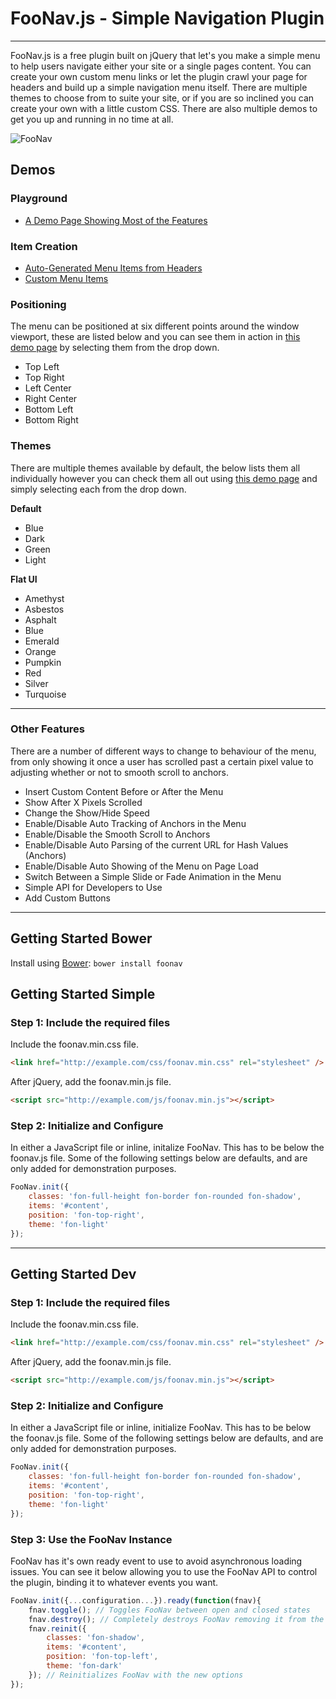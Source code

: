 # FooNav.js - Simple Navigation Plugin #

----------

FooNav.js is a free plugin built on jQuery that let's you make a simple menu to help users navigate either your site or a single pages content. You can create your own custom menu links or let the plugin crawl your page for headers and build up a simple navigation menu itself. There are multiple themes to choose from to suite your site, or if you are so inclined you can create your own with a little custom CSS. There are also multiple demos to get you up and running in no time at all.

![FooNav](https://github.com/fooplugins/foonav/raw/master/screenshot.png "FooNav")

## Demos ##

### Playground ###

- [A Demo Page Showing Most of the Features](http://fooplugins.github.io/foonav/docs/playground.html)

### Item Creation ###

- [Auto-Generated Menu Items from Headers](http://fooplugins.github.io/foonav/docs/item-creation/auto-generation.html)
- [Custom Menu Items](http://fooplugins.github.io/foonav/docs/item-creation/custom.html)

### Positioning ###

The menu can be positioned at six different points around the window viewport, these are listed below and you can see them in action in [this demo page](http://fooplugins.github.io/foonav/docs/playground.html) by selecting them from the drop down.

- Top Left
- Top Right
- Left Center
- Right Center
- Bottom Left
- Bottom Right

### Themes ###

There are multiple themes available by default, the below lists them all individually however you can check them all out using [this demo page](http://fooplugins.github.io/foonav/docs/playground.html) and simply selecting each from the drop down.

**Default**
- Blue
- Dark
- Green
- Light

**Flat UI**
- Amethyst
- Asbestos
- Asphalt
- Blue
- Emerald
- Orange
- Pumpkin
- Red
- Silver
- Turquoise

----------

### Other Features ###

There are a number of different ways to change to behaviour of the menu, from only showing it once a user has scrolled past a certain pixel value to adjusting whether or not to smooth scroll to anchors.

- Insert Custom Content Before or After the Menu
- Show After X Pixels Scrolled
- Change the Show/Hide Speed
- Enable/Disable Auto Tracking of Anchors in the Menu
- Enable/Disable the Smooth Scroll to Anchors
- Enable/Disable Auto Parsing of the current URL for Hash Values (Anchors)
- Enable/Disable Auto Showing of the Menu on Page Load
- Switch Between a Simple Slide or Fade Animation in the Menu
- Simple API for Developers to Use
- Add Custom Buttons

----------

## Getting Started Bower ##

Install using [Bower](http://bower.io): `bower install foonav`

## Getting Started Simple ##

### Step 1: Include the required files ###

Include the foonav.min.css file.

```html
<link href="http://example.com/css/foonav.min.css" rel="stylesheet" />
```

After jQuery, add the foonav.min.js file.

```html
<script src="http://example.com/js/foonav.min.js"></script>
```

### Step 2: Initialize and Configure

In either a JavaScript file or inline, initalize FooNav. This has to be below the foonav.js file. Some of the following settings below are defaults, and are only added for demonstration purposes.

```javascript
FooNav.init({
	classes: 'fon-full-height fon-border fon-rounded fon-shadow',
	items: '#content',
	position: 'fon-top-right',
	theme: 'fon-light'
});
```
----------

## Getting Started Dev ##

### Step 1: Include the required files ###

Include the foonav.min.css file.

```html
<link href="http://example.com/css/foonav.min.css" rel="stylesheet" />
```

After jQuery, add the foonav.min.js file.

```html
<script src="http://example.com/js/foonav.min.js"></script>
```

### Step 2: Initialize and Configure

In either a JavaScript file or inline, initialize FooNav. This has to be below the foonav.js file. Some of the following settings below are defaults, and are only added for demonstration purposes.

```javascript
FooNav.init({
	classes: 'fon-full-height fon-border fon-rounded fon-shadow',
	items: '#content',
	position: 'fon-top-right',
	theme: 'fon-light'
});
```

### Step 3: Use the FooNav Instance

FooNav has it's own ready event to use to avoid asynchronous loading issues. You can see it below allowing you to use the FooNav API to control the plugin, binding it to whatever events you want.

```javascript
FooNav.init({...configuration...}).ready(function(fnav){
	fnav.toggle(); // Toggles FooNav between open and closed states
	fnav.destroy(); // Completely destroys FooNav removing it from the DOM
	fnav.reinit({
		classes: 'fon-shadow',
		items: '#content',
		position: 'fon-top-left',
		theme: 'fon-dark'
	}); // Reinitializes FooNav with the new options
});
```
